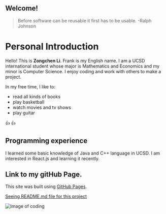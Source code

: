 ## Welcome!

> Before software can be reusable it first has to be usable. 
> -Ralph Johnson

#  Personal Introduction 

Hello! This is **Zongchen Li**. Frank is my English name. I am a UCSD international student whose major is Mathematics and Economics and my minor is Computer Science. I enjoy coding and work with others to make a project.

In my free time, I like to:
- read all kinds of books
- play basketball
- watch movies and tv shows
- play guitar

 :+1: :+1: 
## Programming experience
I learned some basic knowledge of Java and C++ language in UCSD. I am interested in React.js and learning it recently.

## Link to my gitHub Page. 

This site was built using [GitHub Pages](https://pages.github.com/).

[Seeing README.md file for this project](/README.md)

![Image of coding](https://www.bgosoftware.com/blog/wp-content/uploads/2016/03/insidepost_coding.jpg)

